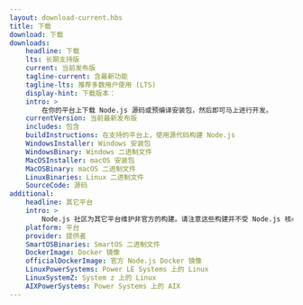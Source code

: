 ```yaml
---
layout: download-current.hbs
title: 下载
download: 下载
downloads:
    headline: 下载
    lts: 长期支持版
    current: 当前发布版
    tagline-current: 含最新功能
    tagline-lts: 推荐多数用户使用 (LTS)
    display-hint: 下载版本：
    intro: >
        在你的平台上下载 Node.js 源码或预编译安装包，然后即可马上进行开发。
    currentVersion: 当前最新发布版
    includes: 包含
    buildInstructions: 在支持的平台上，使用源代码构建 Node.js
    WindowsInstaller: Windows 安装包
    WindowsBinary: Windows 二进制文件
    MacOSInstaller: macOS 安装包
    MacOSBinary: macOS 二进制文件
    LinuxBinaries: Linux 二进制文件
    SourceCode: 源码
additional:
    headline: 其它平台
    intro: >
        Node.js 社区为其它平台维护非官方的构建。请注意这些构建并不受 Node.js 核心团队技术支持，且可能尚未跟 Node.js 的最新发布版保持一致。
    platform: 平台
    provider: 提供者
    SmartOSBinaries: SmartOS 二进制文件
    DockerImage: Docker 镜像
    officialDockerImage: 官方 Node.js Docker 镜像
    LinuxPowerSystems: Power LE Systems 上的 Linux
    LinuxSystemZ: System z 上的 Linux
    AIXPowerSystems: Power Systems 上的 AIX
---
```

